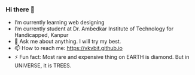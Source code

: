 ### Hi there 👋

-  I’m currently learning web designing
-  I’m currently student at Dr. Ambedkar Institute of Technology for Handicapped, Kanpur
- 💬 Ask me about anything. I will try my best.
- 📫 How to reach me: https://vkvbit.github.io
- ⚡ Fun fact: Most rare and expensive thing on EARTH is diamond. But in UNIVERSE, it is TREES.
